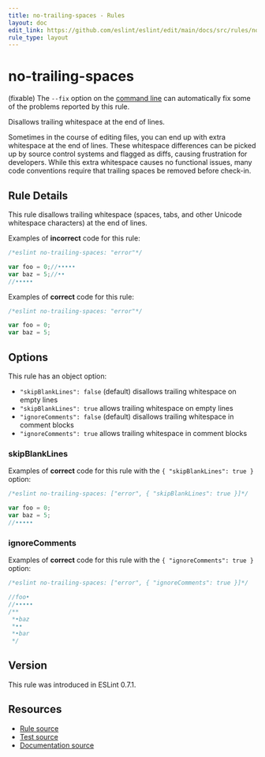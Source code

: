 ```yaml
---
title: no-trailing-spaces - Rules
layout: doc
edit_link: https://github.com/eslint/eslint/edit/main/docs/src/rules/no-trailing-spaces.md
rule_type: layout
---
```

<!-- Note: No pull requests accepted for this file. See README.md in the root directory for details. -->

# no-trailing-spaces

(fixable) The `--fix` option on the [command line](../user-guide/command-line-interface#fixing-problems) can automatically fix some of the problems reported by this rule.

Disallows trailing whitespace at the end of lines.

Sometimes in the course of editing files, you can end up with extra whitespace at the end of lines. These whitespace differences can be picked up by source control systems and flagged as diffs, causing frustration for developers. While this extra whitespace causes no functional issues, many code conventions require that trailing spaces be removed before check-in.

## Rule Details

This rule disallows trailing whitespace (spaces, tabs, and other Unicode whitespace characters) at the end of lines.

Examples of **incorrect** code for this rule:

```js
/*eslint no-trailing-spaces: "error"*/

var foo = 0;//•••••
var baz = 5;//••
//•••••
```

Examples of **correct** code for this rule:

```js
/*eslint no-trailing-spaces: "error"*/

var foo = 0;
var baz = 5;
```

## Options

This rule has an object option:

* `"skipBlankLines": false` (default) disallows trailing whitespace on empty lines
* `"skipBlankLines": true` allows trailing whitespace on empty lines
* `"ignoreComments": false` (default) disallows trailing whitespace in comment blocks
* `"ignoreComments": true` allows trailing whitespace in comment blocks

### skipBlankLines

Examples of **correct** code for this rule with the `{ "skipBlankLines": true }` option:

```js
/*eslint no-trailing-spaces: ["error", { "skipBlankLines": true }]*/

var foo = 0;
var baz = 5;
//•••••
```

### ignoreComments

Examples of **correct** code for this rule with the `{ "ignoreComments": true }` option:

```js
/*eslint no-trailing-spaces: ["error", { "ignoreComments": true }]*/

//foo•
//•••••
/**
 *•baz
 *••
 *•bar
 */
```

## Version

This rule was introduced in ESLint 0.7.1.

## Resources

* [Rule source](https://github.com/eslint/eslint/tree/HEAD/lib/rules/no-trailing-spaces.js)
* [Test source](https://github.com/eslint/eslint/tree/HEAD/tests/lib/rules/no-trailing-spaces.js)
* [Documentation source](https://github.com/eslint/eslint/tree/HEAD/docs/src/rules/no-trailing-spaces.md)
